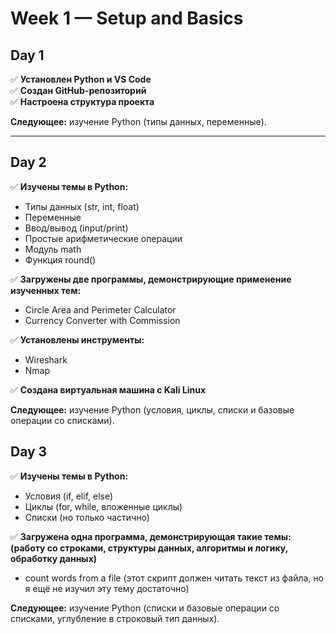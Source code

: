 # Week 1 — Setup and Basics

## Day 1
✅ **Установлен Python и VS Code**  
✅ **Создан GitHub-репозиторий**  
✅ **Настроена структура проекта**  

**Следующее:** изучение Python (типы данных, переменные).

---

## Day 2
✅ **Изучены темы в Python:**  
   - Типы данных (str, int, float)  
   - Переменные  
   - Ввод/вывод (input/print)  
   - Простые арифметические операции  
   - Модуль math  
   - Функция round()  

✅ **Загружены две программы, демонстрирующие применение изученных тем:**  
   - Circle Area and Perimeter Calculator  
   - Currency Converter with Commission  

✅ **Установлены инструменты:**  
   - Wireshark  
   - Nmap  

✅ **Создана виртуальная машина с Kali Linux**  

**Следующее:** изучение Python (условия, циклы, списки и базовые операции со списками).

## Day 3
✅ **Изучены темы в Python:**  
   - Условия (if, elif, else)  
   - Циклы (for, while, вложенные циклы)  
   - Списки (но только частично)

✅ **Загружена одна программа, демонстрирующая такие темы: (работу со строками, структуры данных, алгоритмы и логику, обработку данных)**  
   -  count words from a file (этот скрипт должен читать текст из файла, но я ещё не изучил эту тему достаточно)
	
**Следующее:** изучение Python (списки и базовые операции со списками, углубление в строковый тип данных).